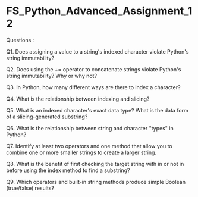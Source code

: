 # FS_Python_Advanced_Assignment_12
Questions :

Q1. Does assigning a value to a string's indexed character violate Python's string immutability?



Q2. Does using the += operator to concatenate strings violate Python's string immutability? Why or why not?



Q3. In Python, how many different ways are there to index a character?



Q4. What is the relationship between indexing and slicing?



Q5. What is an indexed character's exact data type? What is the data form of a slicing-generated substring?



Q6. What is the relationship between string and character "types" in Python?



Q7. Identify at least two operators and one method that allow you to combine one or more smaller strings to create a larger string.



Q8. What is the benefit of first checking the target string with in or not in before using the index method to find a substring?



Q9. Which operators and built-in string methods produce simple Boolean (true/false) results?


